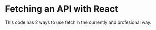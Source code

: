 # Fetching an API with React

This code has 2 ways to use fetch in the currently and profesional way.
